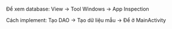 Để xem database: View -> Tool Windows -> App Inspection

Cách implement: 
  Tạo DAO -> Tạo dữ liệu mẫu -> Để ở MainActivity
